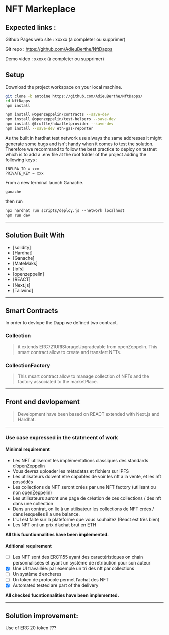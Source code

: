 # NFT Markeplace

## Expected links :

Github Pages web site :
xxxxx (à completer ou supprimer)

Git repo :
https://github.com/AdieuBerthe/NftDapps

Demo video :
xxxxx (à completer ou supprimer)

## Setup

Download the project workspace on your local machine.

```bash
git clone -b antoine https://github.com/AdieuBerthe/NftDapps/
cd NftDapps
npm install
```

```bash
npm install @openzeppelin/contracts --save-dev
npm install @openzeppelin/test-helpers --save-dev
npm install @truffle/hdwalletprovider --save-dev
npm install --save-dev eth-gas-reporter
```

As the built in hardhat test network use always the same addresses it might generate some bugs and isn't handy when it comes to test the solution. Therefore we recommand to follow the best practice to deploy on testnet which is to add a .env file at the root folder of the project adding the following keys :

```shell
INFURA_ID = xxx
PRIVATE_KEY = xxx
```

From a new terminal launch Ganache.

```bash
ganache
```

then run

```shell
npx hardhat run scripts/deploy.js --network localhost
npm run dev
```

---

## Solution Built With

- [solidity]
- [Hardhat]
- [Ganache]
- [MateMaks]
- [ipfs]
- [openzeppelin]
- [REACT]
- [Next.js]
- [Tailwind]

---

## Smart Contracts

In order to devlope the Dapp we defined two contract.

### Collection

> it extends ERC721URIStorageUpgradeable from openZeppelin.
> This smart contract allow to create and transfert NFTs.

### CollectionFactory

> This msart contract allow to manage collection of NFTs and the factory associated to the marketPlace.

---

## Front end devlopement

> Development have been based on REACT extended with Next.js and Hardhat.

---

### Use case expressed in the statmeent of work

#### Minimal requirement

- Les NFT utiliseront les implémentations classiques des standards d’openZeppelin
- Vous devrez uploader les métadatas et fichiers sur IPFS
- Les utilisateurs doivent etre capables de voir les nft a la vente, et les nft possédés
- Les collections de NFT seront crées par une NFT factory (utilisant ou non openZeppelin)
- Les utilisateurs auront une page de création de ces collections / des nft dans une collection
- Dans un contrat, on lie à un utilisateur les collections de NFT crées / dans lesquelles il a une balance.
- L’UI est faite sur la plateforme que vous souhaitez (React est très bien)
- Les NFT ont un prix d’achat brut en ETH

**All this fucntionnalities have been implemented.**

#### Aditional requirement

- [ ] Les NFT sont des ERC1155 ayant des caractéristiques on chain personnalisées et ayant un système de rétribution pour son auteur
- [x] Une UI travaillée: par exemple un tri des nft par collections
- [ ] Un système d’encheres
- [ ] Un token de protocole permet l’achat des NFT
- [x] Automated tested are part of the delivery

**All checked fucntionnalities have been implemented.**

---

## Solution improvement:

Use of ERC 20 token ???

